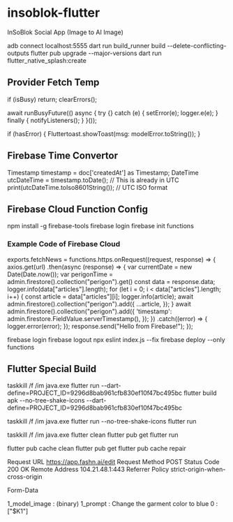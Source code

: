 # insoblok-flutter
InSoBlok Social App (Image to AI Image)

adb connect localhost:5555
dart run build_runner build --delete-conflicting-outputs
flutter pub upgrade --major-versions
dart run flutter_native_splash:create

## Provider Fetch Temp
if (isBusy) return;
    clearErrors();
    
await runBusyFuture(() async {
    try {} catch (e) {
    setError(e);
    logger.e(e);
    } finally {
    notifyListeners();
    }
}());

if (hasError) {
    Fluttertoast.showToast(msg: modelError.toString());
}

## Firebase Time Convertor
Timestamp timestamp = doc['createdAt'] as Timestamp;
DateTime utcDateTime = timestamp.toDate(); // This is already in UTC
print(utcDateTime.toIso8601String()); // UTC ISO format

## Firebase Cloud Function Config
npm install -g firebase-tools
firebase login
firebase init functions

### Example Code of Firebase Cloud
exports.fetchNews = functions.https.onRequest((request, response) => {
  axios.get(url)
    .then(async (response) => {
      var currentDate = new Date(Date.now());
      var perigonTime = admin.firestore().collection("perigon").get()
      const data = response.data;
      logger.info(data["articles"].length);
      for (let i = 0; i < data["articles"].length; i++) {
        const article = data["articles"][i];
        logger.info(article);
        await admin.firestore().collection("perigon").add({
          ...article,
        });
      }
      await admin.firestore().collection("perigon").add({
        'timestamp': admin.firestore.FieldValue.serverTimestamp(),
      });
    })
    .catch((error) => {
      logger.error(error);
    });
  response.send("Hello from Firebase!");
});

firebase login
firebase logout
npx eslint index.js --fix
firebase deploy --only functions

## Flutter Special Build
taskkill /f /im java.exe
flutter run --dart-define=PROJECT_ID=9296d8bab961cfb830ef10f47bc495bc
flutter build apk --no-tree-shake-icons --dart-define=PROJECT_ID=9296d8bab961cfb830ef10f47bc495bc

taskkill /f /im java.exe
flutter run --no-tree-shake-icons
flutter run

taskkill /f /im java.exe
flutter clean
flutter pub get
flutter run

flutter pub cache clean
flutter pub get
flutter pub cache repair


Request URL
https://app.fashn.ai/edit
Request Method
POST
Status Code
200 OK
Remote Address
104.21.48.1:443
Referrer Policy
strict-origin-when-cross-origin

Form-Data

1_model_image : (binary)
1_prompt : Change the garment color to blue
0 : ["$K1"]